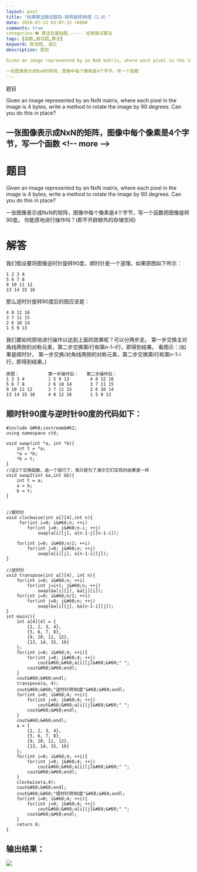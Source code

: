 ```yaml
---
layout: post
title: "经典算法面试题目-矩阵旋转90度（1.6）"
date: 2016-07-31 05:07:32 +0800
comments: true
categories:❺ 算法及基础题,----- 经典面试算法
tags: [函数,面试题,算法]
keyword: 陈浩翔, 谙忆
description: 题目

Given an image represented by an NxN matrix, where each pixel in the image is 4 bytes, write a method to rotate the image by 90 degrees. Can you do this in place?

一张图像表示成NxN的矩阵，图像中每个像素是4个字节，写一个函数 
---
```



题目

Given an image represented by an NxN matrix, where each pixel in the image is 4 bytes, write a method to rotate the image by 90 degrees. Can you do this in place?

一张图像表示成NxN的矩阵，图像中每个像素是4个字节，写一个函数
&#60;!-- more --&#62;
----------

题目
==

Given an image represented by an NxN matrix, where each pixel in the image is 4 bytes, write a method to rotate the image by 90 degrees. Can you do this in place?

一张图像表示成NxN的矩阵，图像中每个像素是4个字节，写一个函数把图像旋转90度。 你能原地进行操作吗？(即不开辟额外的存储空间)


解答
==

我们假设要将图像逆时针旋转90度，顺时针是一个道理。如果原图如下所示：

```
1 2 3 4 
5 6 7 8 
9 10 11 12 
13 14 15 16
```

那么逆时针旋转90度后的图应该是：

```
4 8 12 16 
3 7 11 15 
2 6 10 14 
1 5 9 13
```

我们要如何原地进行操作以达到上面的效果呢？可以分两步走。 第一步交换主对角线两侧的对称元素，第二步交换第i行和第n-1-i行，即得到结果。 看图示：(如果是顺时针， 第一步交换/对角线两侧的对称元素，第二步交换第i行和第n-1-i行，即得到结果。)

```
原图：           第一步操作后：   第二步操作后：
1 2 3 4         1 5 9 13        4 8 12 16
5 6 7 8         2 6 10 14       3 7 11 15
9 10 11 12      3 7 11 15       2 6 10 14
13 14 15 16     4 8 12 16       1 5 9 13
```


顺时针90度与逆时针90度的代码如下：
-----

```
#include &#60;iostream&#62;
using namespace std;

void swap(int *a, int *b){
    int t = *a;
    *a = *b;
    *b = t;
}
//这2个交换函数，选一个就行了，我只是为了演示它们实现的结果是一样
void swap2(int &a,int &b){
    int t = a;
    a = b;
    b = t;
}


//顺时针
void clockwise(int a[][4],int n){
     for(int i=0; i&#60;n; ++i)
        for(int j=0; j&#60;n-i; ++j)
            swap(a[i][j], a[n-1-j][n-1-i]);

    for(int i=0; i&#60;n/2; ++i)
        for(int j=0; j&#60;n; ++j)
            swap(a[i][j], a[n-1-i][j]);
}

//逆时针
void transpose(int a[][4], int n){
    for(int i=0; i&#60;n; ++i)
        for(int j=i+1; j&#60;n; ++j)
            swap(&a[i][j], &a[j][i]);
    for(int i=0; i&#60;n/2; ++i)
        for(int j=0; j&#60;n; ++j)
            swap(&a[i][j], &a[n-1-i][j]);
}
int main(){
    int a[4][4] = {
        {1, 2, 3, 4},
        {5, 6, 7, 8},
        {9, 10, 11, 12},
        {13, 14, 15, 16}
    };
    for(int i=0; i&#60;4; ++i){
        for(int j=0; j&#60;4; ++j)
            cout&#60;&#60;a[i][j]&#60;&#60;" ";
        cout&#60;&#60;endl;
    }
    cout&#60;&#60;endl;
    transpose(a, 4);
    cout&#60;&#60;"逆时针转90度"&#60;&#60;endl;
    for(int i=0; i&#60;4; ++i){
        for(int j=0; j&#60;4; ++j)
            cout&#60;&#60;a[i][j]&#60;&#60;" ";
        cout&#60;&#60;endl;
    }
    cout&#60;&#60;endl;
    a = {
        {1, 2, 3, 4},
        {5, 6, 7, 8},
        {9, 10, 11, 12},
        {13, 14, 15, 16}
    };
    for(int i=0; i&#60;4; ++i){
        for(int j=0; j&#60;4; ++j)
            cout&#60;&#60;a[i][j]&#60;&#60;" ";
        cout&#60;&#60;endl;
    }
    clockwise(a,4);
    cout&#60;&#60;endl;
    cout&#60;&#60;"顺时针转90度"&#60;&#60;endl;
    for(int i=0; i&#60;4; ++i){
        for(int j=0; j&#60;4; ++j)
            cout&#60;&#60;a[i][j]&#60;&#60;" ";
        cout&#60;&#60;endl;
    }
    return 0;
}

```


输出结果：
-----

![](http://img.blog.csdn.net/20160731042046826)
